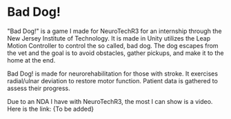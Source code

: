# Bad Dog!

"Bad Dog!" is a game I made for NeuroTechR3 for an internship through the New Jersey Institute of Technology. It is made in Unity utilizes the Leap Motion Controller to control the so called, bad dog. The dog escapes from the vet and the goal is to avoid obstacles, gather pickups, and make it to the home at the end.

Bad Dog! is made for neurorehabilitation for those with stroke. It exercises radial/ulnar deviation to restore motor function. Patient data is gathered to assess their progress.

Due to an NDA I have with NeuroTechR3, the most I can show is a video. Here is the link: {To be added}
